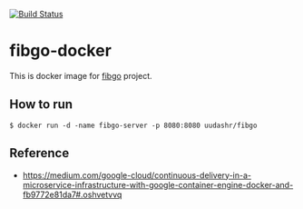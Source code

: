 [![Build Status](https://travis-ci.org/KurioApp/fibgo-docker.svg?branch=master)](https://travis-ci.org/KurioApp/fibgo-docker)

# fibgo-docker

This is docker image for [fibgo](https://github.com/uudashr/fibgo) project.

## How to run
```shell
$ docker run -d -name fibgo-server -p 8080:8080 uudashr/fibgo
```

## Reference
- https://medium.com/google-cloud/continuous-delivery-in-a-microservice-infrastructure-with-google-container-engine-docker-and-fb9772e81da7#.oshvetvvq
